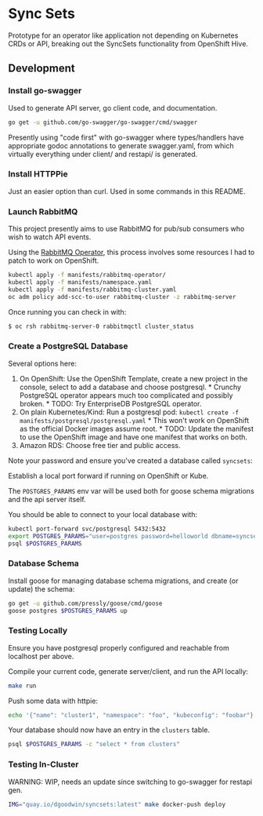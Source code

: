 # Sync Sets

Prototype for an operator like application not depending on Kubernetes CRDs or API, breaking out the SyncSets functionality from OpenShift Hive.

## Development

### Install go-swagger

Used to generate API server, go client code, and documentation.

```bash
go get -u github.com/go-swagger/go-swagger/cmd/swagger
```

Presently using "code first" with go-swagger where types/handlers have appropriate godoc annotations to generate swagger.yaml, from which virtually everything under client/ and restapi/ is generated.

### Install HTTPPie

Just an easier option than curl. Used in some commands in this README.

### Launch RabbitMQ

This project presently aims to use RabbitMQ for pub/sub consumers who wish to watch API events.

Using the [RabbitMQ Operator](https://www.rabbitmq.com/kubernetes/operator/operator-overview.html), this process involves some resources I had to patch to work on OpenShift.

```bash
kubectl apply -f manifests/rabbitmq-operator/
kubectl apply -f manifests/namespace.yaml
kubectl apply -f manifests/rabbitmq-cluster.yaml
oc adm policy add-scc-to-user rabbitmq-cluster -z rabbitmq-server
```

Once running you can check in with:

```bash
$ oc rsh rabbitmq-server-0 rabbitmqctl cluster_status
```

### Create a PostgreSQL Database

Several options here:

  1. On OpenShift: Use the OpenShift Template, create a new project in the console, select to add a database and choose postgresql.
    * Crunchy PostgreSQL operator appears much too complicated and possibly broken.
    * TODO: Try EnterpriseDB PostgreSQL operator.
  1. On plain Kubernetes/Kind: Run a postgresql pod: `kubectl create -f manifests/postgresql/postgresql.yaml`
    * This won't work on OpenShift as the official Docker images assume root.
    * TODO: Update the manifest to use the OpenShift image and have one manifest that works on both.
  1. Amazon RDS: Choose free tier and public access.

Note your password and ensure you've created a database called `syncsets`:

Establish a local port forward if running on OpenShift or Kube.

The `POSTGRES_PARAMS` env var will be used both for goose schema migrations and the api server itself.

You should be able to connect to your local database with:

```bash
kubectl port-forward svc/postgresql 5432:5432
export POSTGRES_PARAMS="user=postgres password=helloworld dbname=syncsets sslmode=disable host=localhost"
psql $POSTGRES_PARAMS
```

### Database Schema

Install goose for managing database schema migrations, and create (or update) the schema:

```bash
go get -u github.com/pressly/goose/cmd/goose
goose postgres $POSTGRES_PARAMS up
```

### Testing Locally

Ensure you have postgresql properly configured and reachable from localhost per above.

Compile your current code, generate server/client, and run the API locally:

```bash
make run
```

Push some data with httpie:

```bash
echo '{"name": "cluster1", "namespace": "foo", "kubeconfig": "foobar"}' | http POST localhost:7070/v1/clusters
```

Your database should now have an entry in the `clusters` table.

```bash
psql $POSTGRES_PARAMS -c "select * from clusters"
```

### Testing In-Cluster

WARNING: WIP, needs an update since switching to go-swagger for restapi gen.

```bash
IMG="quay.io/dgoodwin/syncsets:latest" make docker-push deploy
```

